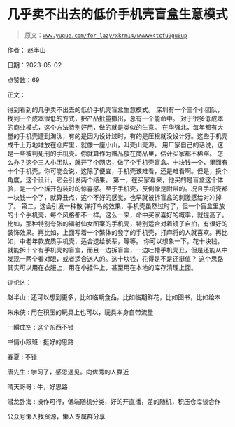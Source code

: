 # 几乎卖不出去的低价手机壳盲盒生意模式

> 原文：[`www.yuque.com/for_lazy/xkrm14/wwwwx4tcfu9gu0up`](https://www.yuque.com/for_lazy/xkrm14/wwwwx4tcfu9gu0up)



作者： 赵半山



日期：2023-05-02



点赞数：69

<ne-hole id="ua03bd1ac" data-lake-id="ua03bd1ac">

正文：



得到看到的几乎卖不出去的低价手机壳盲盒生意模式。 深圳有一个三个小团队，找到一个成本很低的方式，把产品批量撒出，总有一个能命中。 对于很多低成本的商业模式，这个方法特别好用，做的就是类似的生意。 在华强北，每年都有大量的手机壳遭到淘汰，有的是因为设计过时，有的是压根就没设计好。这些手机壳成千上万地堆放在仓库里，就像一座小山，叫壳山壳海。 用厂家自己的话说，这是一些被判死刑的手机壳。你就算作为赠品放在商品里，估计买家都不稀罕。 怎么办？这个三人小团队，就开了个网店，做了个手机壳盲盒。十块钱一个，里面有十个手机壳。你可能会说，这除了便宜，手机壳该难看，还是难看啊。但是，换个角度，这个设计，它会引发两个结果。 第一，在买家看来，他买的是盲盒这个体验，是一个个拆开包装时的惊喜感。至于手机壳，反倒像是附带的。况且手机壳都一块钱一个了，就算丑点，这个不好的感觉，也早就被拆盲盒的刺激感给对冲掉了。 第二，这会引发一种散 弹打鸟的效果，手机壳虽然过时了，但一个盲盒里放的十个手机壳，每个风格都不一样。这么一来，命中买家喜好的概率，就提高了。 比如，那种特别夸张的镭射仙女图案的手机壳，特别适合对着镜子自拍，有很好的装饰效果。再比如，上面写着一个繁体的發字的手机壳，打麻将的人就喜欢。再比如，中老年款皮质手机壳，适合送给长辈，等等。 你可以想象一下，花十块钱，就能拆十个有手机壳的盲盒，而且一边拆盲盒，一边吐槽手机壳丑，但是还能从中发现一两个看对眼，或者适合送人的。这十块钱，花得是不是还挺值？ 这个思路其实可以用在衣服上，用在小挂件上，甚至用在本地的库存清理上面。

<ne-hole id="u79f0fbc0" data-lake-id="u79f0fbc0">

评论区：



赵半山 : 还可以想到更多，比如临期食品，比如临期鲜花，比如图书，比如绘本



朱朱侠 : 用在积压的玩具上也可以，玩具本身自带流量



一瞬成空 : 这个东西不错



书情小跟班 : 挺好的思路



春夏 : 不错



唐先生 : 学习了，感恩遇见。向优秀的人靠近



晴天哥哥 : 牛，好思路



潜龙卧海 : 操作可行，低端随机分类，好的开直播，差的随机，积压仓库谈合作

<ne-hole id="u2ffa5998" data-lake-id="u2ffa5998">

公众号懒人找资源，懒人专属群分享

</ne-hole></ne-hole></ne-hole>